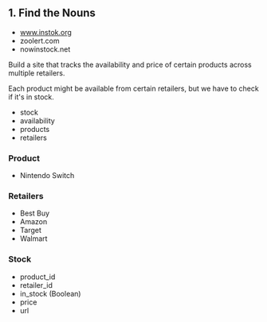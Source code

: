 ## 1. Find the Nouns

- www.instok.org
- zoolert.com
- nowinstock.net

Build a site that tracks the availability and price of certain products across multiple retailers.

Each product might be available from certain retailers, but we have to check if it's in stock.


- stock
- availability
- products
- retailers


### Product

- Nintendo Switch

### Retailers

- Best Buy
- Amazon
- Target
- Walmart

### Stock

- product_id
- retailer_id
- in_stock (Boolean)
- price
- url
